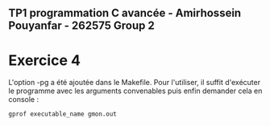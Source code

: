## TP1 programmation C avancée - Amirhossein Pouyanfar - 262575 Group 2

# Exercice 4

L'option -pg a été ajoutée dans le Makefile. Pour l'utiliser, il suffit d'exécuter
le programme avec les arguments convenables puis enfin demander cela en console :

```bash
gprof executable_name gmon.out
```
 